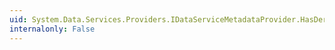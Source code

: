 ```yaml
---
uid: System.Data.Services.Providers.IDataServiceMetadataProvider.HasDerivedTypes(System.Data.Services.Providers.ResourceType)
internalonly: False
---
```

